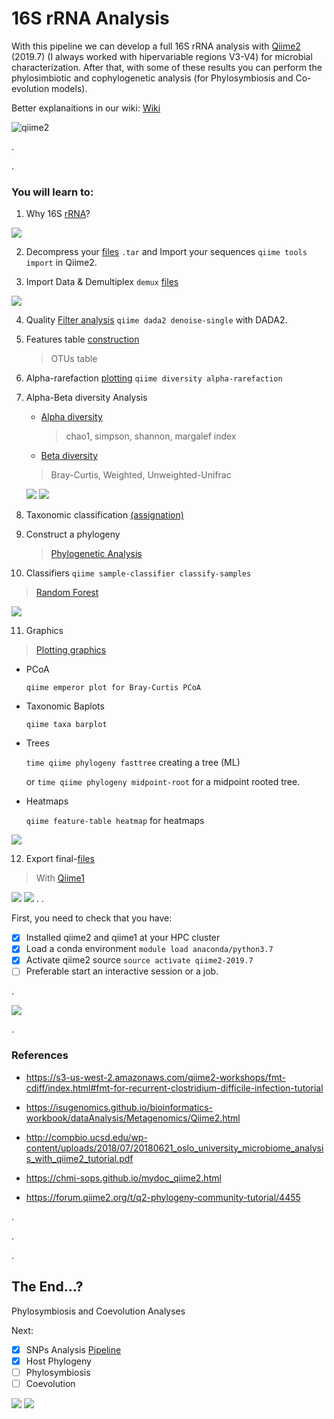 # 16S rRNA Analysis

With this pipeline we can develop a full 16S rRNA analysis with [Qiime2](https://qiime2.org/) (2019.7) (I always worked with hipervariable regions V3-V4) for microbial characterization. After that, with some of these results you can perform the phylosimbiotic and cophylogenetic analysis (for Phylosymbiosis and Co-evolution models).

Better explanaitions in our wiki:
[Wiki](https://github.com/DianaCarolinaVergara/16S-rRNA-Analysis/wiki)



![qiime2](https://qiime2.org/assets/img/qiime2.svg)

.

.


### You will learn to:


1. Why 16S [rRNA](https://github.com/DianaCarolinaVergara/16S-rRNA-Analysis/wiki/1.-Why-16S-rRNA)?

![](https://camo.githubusercontent.com/8125565a1073969bccf54ea0f82d689d522ee08f/68747470733a2f2f68656c702e657a62696f636c6f75642e6e65742f77702f77702d636f6e74656e742f75706c6f6164732f323031372f30352f3136735f7661725f726567696f6e2e706e67)

2. Decompress your [files](https://github.com/DianaCarolinaVergara/16S-rRNA-Analysis/wiki/2.-Decompress-files) `.tar` and Import your sequences `qiime tools import` in Qiime2.

3. Import Data & Demultiplex `demux` [files](https://github.com/DianaCarolinaVergara/16S-rRNA-Analysis/wiki/3.-Import-Data-&-Demultiplex)

![](https://camo.githubusercontent.com/955eb5fa960831ac8c3a97343c9954e0d2a322b0/68747470733a2f2f7777772e7265736561726368676174652e6e65742f70726f66696c652f4368756e5f4a696d6d69655f59652f7075626c69636174696f6e2f3332313733353038372f6669677572652f666967312f41533a36333636343037333733373031313240313532383739383338383739342f44656d75786c65742d64656d756c7469706c6578696e672d616e642d646f75626c65742d6964656e74696669636174696f6e2d66726f6d2d73696e676c652d63656c6c2d646174612d612d506970656c696e652d666f725f573634302e6a7067)

4. Quality [Filter analysis](https://github.com/DianaCarolinaVergara/16S-rRNA-Analysis/wiki/4.-Quality-Filter)  `qiime dada2 denoise-single` with DADA2.


5. Features table [construction](https://github.com/DianaCarolinaVergara/16S-rRNA-Analysis/wiki/5.-Feature-Table-Construction) 
   > OTUs table
6. Alpha-rarefaction [plotting](https://github.com/DianaCarolinaVergara/16S-rRNA-Analysis/wiki/5.-Feature-Table-Construction) `qiime diversity alpha-rarefaction`
7. Alpha-Beta diversity Analysis
   * [Alpha diversity](https://github.com/DianaCarolinaVergara/16S-rRNA-Analysis/wiki/8.1.-Alpha--Diversity-Analysis)
     > chao1, simpson, shannon, margalef index
   * [Beta diversity](https://github.com/DianaCarolinaVergara/16S-rRNA-Analysis/wiki/8.2-Beta-Analysis)
    > Bray-Curtis, Weighted, Unweighted-Unifrac
    
    
    ![](https://camo.githubusercontent.com/3778262e8c516adfcfb5048a1c3ab0ae4d9ccffa/68747470733a2f2f75706c6f61642e77696b696d656469612e6f72672f77696b6970656469612f636f6d6d6f6e732f7468756d622f372f37332f426574615f76735f6c617469747564652e6769662f33333070782d426574615f76735f6c617469747564652e676966)
    ![](https://camo.githubusercontent.com/c12c95aa9d8d938275ba97944f2bb5367d5c4a0b/68747470733a2f2f6472697665352e636f6d2f757365617263682f6d616e75616c2f6f74755f7461626c652e6a7067)
    
8. Taxonomic classification [(assignation)](https://github.com/DianaCarolinaVergara/16S-rRNA-Analysis/wiki/9.-Taxonomic-Classification)

9. Construct a phylogeny
   > [Phylogenetic Analysis](https://github.com/DianaCarolinaVergara/16S-rRNA-Analysis/wiki/10.-Construct-a-Phylogeny)
   
10. Classifiers `qiime sample-classifier classify-samples`
   > [Random Forest](https://github.com/DianaCarolinaVergara/16S-rRNA-Analysis/wiki/11.-Classifiers)
   
   ![](https://camo.githubusercontent.com/8c5317ce22acf5661a37eab0009be8c29f24dfe1/68747470733a2f2f6472697665352e636f6d2f757365617263682f6d616e75616c2f636c61737369666965722e676966)
   
11. Graphics
   
   > [Plotting graphics](https://github.com/DianaCarolinaVergara/16S-rRNA-Analysis/wiki/12.-Graphics)
   
   - PCoA
   
        `qiime emperor plot for Bray-Curtis PCoA`
    
   - Taxonomic Baplots
    
        `qiime taxa barplot` 
    
   - Trees
    
        `time qiime phylogeny fasttree` creating a tree (ML)
    
      or `time qiime phylogeny midpoint-root` for a midpoint rooted tree.
      
   - Heatmaps
      
        `qiime feature-table heatmap` for heatmaps
    
   
 ![](https://camo.githubusercontent.com/9cafaae7b8b19f5390b3e860bea01ba21b77f77f/68747470733a2f2f666f72756d2d7169696d65322d6f72672e73332e6475616c737461636b2e75732d776573742d322e616d617a6f6e6177732e636f6d2f6f726967696e616c2f32582f632f636665333436616464653161633962373239326461613862643835636661623562383434623361322e676966)
  
  
12. Export final-[files](https://github.com/DianaCarolinaVergara/16S-rRNA-Analysis/wiki/13.-Export-Files)
  > With [Qiime1](http://qiime.org/) 
  
  
  ![](https://camo.githubusercontent.com/e52928fe0a62e4db03fe3c82b4bf55c95e5fcd2a/687474703a2f2f7169696d652e6f72672f686f6d655f7374617469632f696d616765732f7169696d655f6c6f676f5f6c617267652e706e67)
  ![](https://camo.githubusercontent.com/59590379634ff33ddac6945f6365f424b208fd2b/687474703a2f2f62696f6d2d666f726d61742e6f72672f5f696d616765732f62696f6d2d666f726d61742e706e67)
.
.

First, you need to check that you have:
- [X] Installed qiime2 and qiime1 at your HPC cluster
- [X] Load a conda environment `module load anaconda/python3.7`
- [X] Activate qiime2 source `source activate qiime2-2019.7`
- [ ] Preferable start an interactive session or a job.

.

![](https://qiime2.org/assets/img/q2cli.png)

.


### References

- https://s3-us-west-2.amazonaws.com/qiime2-workshops/fmt-cdiff/index.html#fmt-for-recurrent-clostridium-difficile-infection-tutorial

- https://isugenomics.github.io/bioinformatics-workbook/dataAnalysis/Metagenomics/Qiime2.html

- http://compbio.ucsd.edu/wp-content/uploads/2018/07/20180621_oslo_university_microbiome_analysis_with_qiime2_tutorial.pdf

- https://chmi-sops.github.io/mydoc_qiime2.html

- https://forum.qiime2.org/t/q2-phylogeny-community-tutorial/4455

.

.

.
## The End...?

Phylosymbiosis and Coevolution Analyses

Next:

- [X] SNPs Analysis [Pipeline](https://github.com/DianaCarolinaVergara/SNPs_pipeline)
- [X] Host Phylogeny 
- [ ] Phylosymbiosis
- [ ] Coevolution

![](https://camo.githubusercontent.com/d4032f16242baa159607e5a9c797359675ccde75/68747470733a2f2f692e70696e696d672e636f6d2f323336782f35302f34392f32342f35303439323435353263643939626361396432623231666437633839326365382d2d636f72616c2d626c65616368696e672d6f6365616e2d70686f746f732e6a7067)
![](https://camo.githubusercontent.com/d6043736b6c0c076026ad55de9d07e9464ec58e5/68747470733a2f2f692e70696e696d672e636f6d2f323336782f30662f33322f39342f30663332393438313238383461613733353830383030663330376332623762662d2d636f72616c2d72656566732d617175617269756d732e6a7067)
